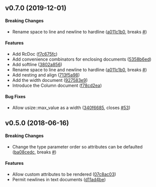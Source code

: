 <a name="v0.7.0"></a>
## v0.7.0 (2019-12-01)


#### Breaking Changes

*   Rename space to line and newline to hardline ([a011c1b0](https://github.com/Marwes/pretty.rs/commit/a011c1b05d26257c5b529eaa973073d94522225c), breaks [#](https://github.com/Marwes/pretty.rs/issues/))

#### Features

*   Add RcDoc ([f7c675fc](https://github.com/Marwes/pretty.rs/commit/f7c675fc9d6eb2142f71033cffa4bfac5749b1bc))
*   Add convenience combinators for enclosing documents ([5358b6ed](https://github.com/Marwes/pretty.rs/commit/5358b6edd562b082ec9f1f89503f2eea7f2f8aaa))
*   Add softline ([3802a856](https://github.com/Marwes/pretty.rs/commit/3802a8566c51ec2819ab485b194d0e14f6ccc1c0))
*   Rename space to line and newline to hardline ([a011c1b0](https://github.com/Marwes/pretty.rs/commit/a011c1b05d26257c5b529eaa973073d94522225c), breaks [#](https://github.com/Marwes/pretty.rs/issues/))
*   Add nesting and align ([713f5a98](https://github.com/Marwes/pretty.rs/commit/713f5a984d8bea0afa0f82af92b0b5148f853b4b))
*   Add the width document ([927583e9](https://github.com/Marwes/pretty.rs/commit/927583e948f979966626d0819acffbba1522acda))
*   Introduce the Column document ([f78cd2ea](https://github.com/Marwes/pretty.rs/commit/f78cd2ea9b366a9d2d1ae1a2fd93adf1807ff20b))

#### Bug Fixes

*   Allow usize::max_value as a width ([340f6685](https://github.com/Marwes/pretty.rs/commit/340f6685ca08cd7adaee1599efaec8b4b403c137), closes [#53](https://github.com/Marwes/pretty.rs/issues/53))



<a name="v0.5.0"></a>
## v0.5.0 (2018-06-16)


#### Breaking Changes

*   Change the type parameter order so attributes can be defaulted ([ba08cedc](https://github.com/Marwes/pretty.rs/commit/ba08cedcdfe2ce117d757ab5bc0fcfb4d2a7a6b6), breaks [#](https://github.com/Marwes/pretty.rs/issues/))

#### Features

*   Allow custom attributes to be rendered ([07c8ac03](https://github.com/Marwes/pretty.rs/commit/07c8ac03178c00a3d28a02b7395701b59d6abe4d))
*   Permit newlines in text documents ([d11ad4be](https://github.com/Marwes/pretty.rs/commit/d11ad4bee656f67fba42fcc50988d7aa7a271a7e))
